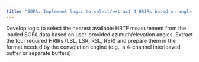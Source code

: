 ```yaml
---
title: "SOFA: Implement logic to select/extract 4 HRIRs based on angle parameters"
---
```


Develop logic to select the nearest available HRTF measurement from the loaded SOFA data based on user-provided azimuth/elevation angles. Extract the four required HRIRs (LSL, LSR, RSL, RSR) and prepare them in the format needed by the convolution engine (e.g., a 4-channel interleaved buffer or separate buffers).
